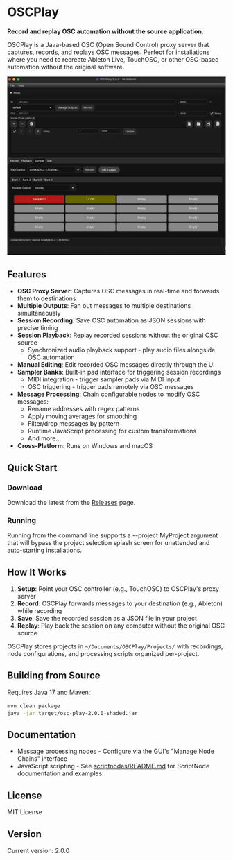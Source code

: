 # OSCPlay

**Record and replay OSC automation without the source application.**

OSCPlay is a Java-based OSC (Open Sound Control) proxy server that captures, records, and replays OSC messages. Perfect for installations where you need to recreate Ableton Live, TouchOSC, or other OSC-based automation without the original software.

![Screenshot](assets/oscplay_screenshot.png)


## Features

- **OSC Proxy Server**: Captures OSC messages in real-time and forwards them to destinations
- **Multiple Outputs**: Fan out messages to multiple destinations simultaneously
- **Session Recording**: Save OSC automation as JSON sessions with precise timing
- **Session Playback**: Replay recorded sessions without the original OSC source
  - Synchronized audio playback support - play audio files alongside OSC automation
- **Manual Editing**: Edit recorded OSC messages directly through the UI
- **Sampler Banks**: Built-in pad interface for triggering session recordings
  - MIDI integration - trigger sampler pads via MIDI input
  - OSC triggering - trigger pads remotely via OSC messages
- **Message Processing**: Chain configurable nodes to modify OSC messages:
  - Rename addresses with regex patterns
  - Apply moving averages for smoothing
  - Filter/drop messages by pattern
  - Runtime JavaScript processing for custom transformations
  - And more...
- **Cross-Platform**: Runs on Windows and macOS

## Quick Start

### Download

Download the latest from the [Releases](../../releases) page.

### Running
Running from the command line supports a --project MyProject argument that will bypass
the project selection splash screen for unattended and auto-starting installations.


## How It Works

1. **Setup**: Point your OSC controller (e.g., TouchOSC) to OSCPlay's proxy server
2. **Record**: OSCPlay forwards messages to your destination (e.g., Ableton) while recording
3. **Save**: Save the recorded session as a JSON file in your project
4. **Replay**: Play back the session on any computer without the original OSC source

OSCPlay stores projects in `~/Documents/OSCPlay/Projects/` with recordings, node configurations, and processing scripts organized per-project.

## Building from Source

Requires Java 17 and Maven:

```bash
mvn clean package
java -jar target/osc-play-2.0.0-shaded.jar
```

## Documentation

- Message processing nodes - Configure via the GUI's "Manage Node Chains" interface
- JavaScript scripting - See [scriptnodes/README.md](scriptnodes/README.md) for ScriptNode documentation and examples

## License

MIT License

## Version

Current version: 2.0.0




